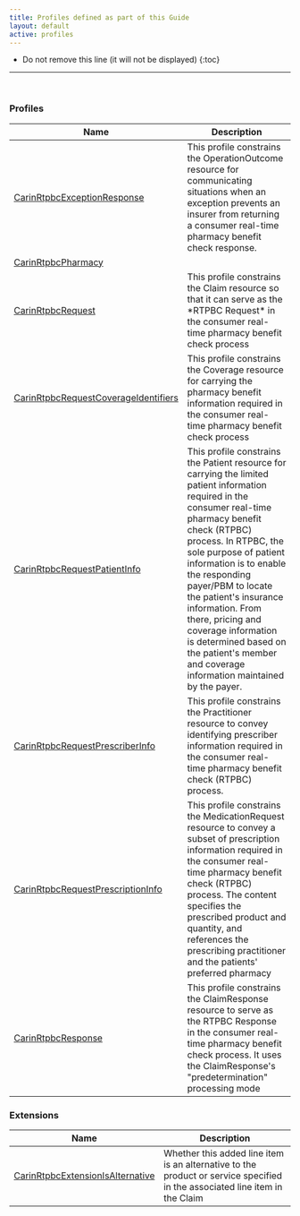 ```yaml
---
title: Profiles defined as part of this Guide
layout: default
active: profiles
---
```


<!-- { :.no_toc } -->

<!-- TOC  the css styling for this is \pages\assets\css\project.css under 'markdown-toc'-->

* Do not remove this line (it will not be displayed)
{:toc}

<!-- end TOC -->

---
<br />

### Profiles

<table>
<thead>
<tr>
<th>Name</th>
<th>Description</th>
</tr>
</thead>
<tbody>
<tr>
<td><a href="StructureDefinition-carin-rtpbc-OperationOutcome.html">CarinRtpbcExceptionResponse</a></td>
<td>This profile constrains the OperationOutcome resource for communicating situations when an exception prevents an insurer from returning a consumer real-time pharmacy benefit check response.</td>
</tr>
<tr>
<td><a href="StructureDefinition-carin-rtpbc-pharmacy-Organization.html">CarinRtpbcPharmacy</a></td>
<td></td>
</tr>
<tr>
<td><a href="StructureDefinition-carin-rtpbc-request-Claim.html">CarinRtpbcRequest</a></td>
<td>This profile constrains the Claim resource so that it can serve as the *RTPBC Request* in the consumer real-time pharmacy benefit check process</td>
</tr>
<tr>
<td><a href="StructureDefinition-carin-rtpbc-Coverage.html">CarinRtpbcRequestCoverageIdentifiers</a></td>
<td>This profile constrains the Coverage resource for carrying the pharmacy benefit information required in the consumer real-time pharmacy benefit check process</td>
</tr>
<tr>
<td><a href="StructureDefinition-carin-rtpbc-Patient.html">CarinRtpbcRequestPatientInfo</a></td>
<td>This profile constrains the Patient resource for carrying the limited patient information required in the consumer real-time pharmacy benefit check (RTPBC) process. In RTPBC, the sole purpose of patient information is to enable the responding payer/PBM to locate the patient's insurance information. From there, pricing and coverage information is determined based on the patient's member and coverage information maintained by the payer. </td>
</tr>
<tr>
<td><a href="StructureDefinition-carin-rtpbc-Practitioner.html">CarinRtpbcRequestPrescriberInfo</a></td>
<td>This profile constrains the Practitioner resource to convey identifying prescriber information required in the consumer real-time pharmacy benefit check (RTPBC) process.</td>
</tr>
<tr>
<td><a href="StructureDefinition-carin-rtpbc-MedicationRequest.html">CarinRtpbcRequestPrescriptionInfo</a></td>
<td>This profile constrains the MedicationRequest resource to convey a subset of prescription information required in the consumer real-time pharmacy benefit check (RTPBC) process. The content specifies the prescribed product and quantity, and references the prescribing practitioner and the patients' preferred pharmacy</td>
</tr>
<tr>
<td><a href="StructureDefinition-carin-rtpbc-ClaimResponse.html">CarinRtpbcResponse</a></td>
<td>This profile constrains the ClaimResponse resource to serve as the RTPBC Response in the consumer real-time pharmacy benefit check process. It uses the ClaimResponse's "predetermination" processing mode</td>
</tr>
</tbody>
</table>


### Extensions

<table>
<thead>
<tr>
<th>Name</th>
<th>Description</th>
</tr>
</thead>
<tbody>
<tr>
<td><a href="StructureDefinition-carin-rtpbc-extension-isAlternative.html">CarinRtpbcExtensionIsAlternative</a></td>
<td>Whether this added line item is an alternative to the product or service specified in the associated line item in the Claim</td>
</tr>
</tbody>
</table>


